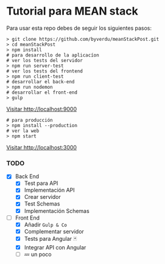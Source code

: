 # Tutorial para MEAN stack

Para usar esta repo debes de seguir los siguientes pasos:

```shell
> git clone https://github.com/byverdu/meanStackPost.git
> cd meanStackPost
> npm install
# para desarrollo de la aplicacíon
# ver los tests del servidor
> npm run server-test
# ver los tests del frontend
> npm run client-test
# desarrollar el back-end
> npm run nodemon
# desarrollar el front-end
> gulp
```
[Visitar http://localhost:9000](http://localhost:9000)

```shell
# para producción
> npm install --production
# ver la web
> npm start
```

[Visitar http://localhost:3000](http://localhost:3000)

### TODO

- [x] Back End
  - [x] Test para API
  - [x] Implementación API
  - [x] Crear servidor
  - [x] Test Schemas
  - [x] Implementación Schemas
- [ ] Front End
  - [x] Añadir `Gulp & Co`
  - [x] Complementar servidor
  - [x] Tests para Angular 🃏
  - [x] Integrar API con Angular
  - [ ] 💤 un poco
